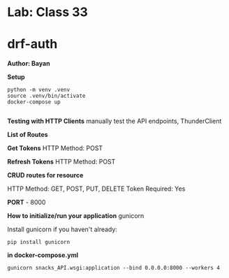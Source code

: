 
# Lab: Class 33
# drf-auth
**Author: Bayan**

**Setup**
```
python -m venv .venv      
source .venv/bin/activate 
docker-compose up          
    
```

**Testing with HTTP Clients**
manually test the API endpoints, ThunderClient

**List of Routes**

**Get Tokens**
HTTP Method: POST

**Refresh Tokens**
HTTP Method: POST


**CRUD routes for resource**

HTTP Method: GET, POST, PUT, DELETE
Token Required: Yes

**PORT** - 8000


**How to initialize/run your application**
gunicorn

Install gunicorn if you haven't already:

```
pip install gunicorn
```

**in docker-compose.yml**

```
gunicorn snacks_API.wsgi:application --bind 0.0.0.0:8000 --workers 4
```
